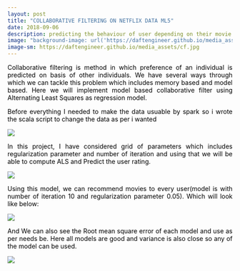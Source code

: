 ```yaml
---
layout: post
title: "COLLABORATIVE FILTERING ON NETFLIX DATA ML5"
date: 2018-09-06
description: predicting the behaviour of user depending on their movie choices
image: "background-image: url('https://daftengineer.github.io/media_assets/cf.jpg');"
image-sm: https://daftengineer.github.io/media_assets/cf.jpg
---
```


<div style="color:black;"><p></p>
  <p style="text-align:justify;">Collaborative filtering is method in which preference of an individual is predicted on basis of other individuals. We have several ways through which we can tackle this problem which includes memory based and model based. Here we will implement model based collaborative filter using Alternating Least Squares as regression model. </p>
  <p style="text-align:justify;">Before everything I needed to make the data usuable by spark so i wrote the scala script to change the data as per i wanted</p>
  <img src="https://daftengineer.github.io/media_assets/ml5p0.jpg" />
  <p style="text-align:justify;">In this project, I have considered grid of parameters which includes regularization parameter and number of iteration and using that we will be able to compute ALS and Predict the user rating.</p>
<img src="https://daftengineer.github.io/media_assets/ml5p1.jpg" />
  <p style="text-align:justify;">Using this model, we can recommend movies to every user(model is with number of iteration 10 and regularization parameter 0.05). Which will look like below:</p>
<img src="https://daftengineer.github.io/media_assets/ml5p2.jpg" />
  <p style="text-align:justify;">And We can also see the Root mean square error of each model and use as per needs be. Here all models are good and variance is also close so any of the model can be used.</p>
<img src="https://daftengineer.github.io/media_assets/ml5p3.jpg" />
</div>
